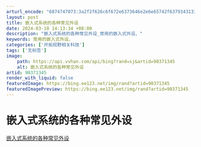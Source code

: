 ```yaml
---
arturl_encode: "6874747073:3a2f2f626c6f672e6373646e2e6e65742f6379343133303236:2f61727469636c652f64657461696c732f3930333731333435"
layout: post
title: 嵌入式系统的各种常见外设
date: 2024-03-10 14:13:34 +08:00
description: "嵌入式系统的各种常见外设_常用的嵌入式外设、"
keywords: 常用的嵌入式外设、
categories: ['开拓视野相关科技']
tags: ['无标签']
image:
    path: https://api.vvhan.com/api/bing?rand=sj&artid=90371345
    alt: 嵌入式系统的各种常见外设
artid: 90371345
render_with_liquid: false
featuredImage: https://bing.ee123.net/img/rand?artid=90371345
featuredImagePreview: https://bing.ee123.net/img/rand?artid=90371345
---
```


# 嵌入式系统的各种常见外设

[嵌入式系统的各种常见外设](https://www.crifan.com/summary_embedded_system_various_peripherals/)